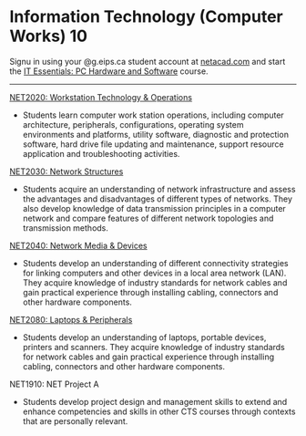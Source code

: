 # Information Technology (Computer Works) 10

Signu in using your @g.eips.ca student account at [netacad.com](https://www.netacad.com/) and start the [IT Essentials: PC Hardware and Software](https://www.netacad.com/courses/os-it/it-essentials) course.

---

[NET2020: Workstation Technology & Operations](NET2020.md)

* Students learn computer work station operations, including computer architecture, peripherals, configurations, operating system environments and platforms, utility software, diagnostic and protection software, hard drive file updating and maintenance, support resource application and troubleshooting activities.

[NET2030: Network Structures](NET2030.md)

* Students acquire an understanding of network infrastructure and assess the advantages and disadvantages of different types of networks. They also develop knowledge of data transmission principles in a computer network and compare features of different network topologies and transmission methods.

[NET2040: Network Media & Devices](NET2040.md)

* Students develop an understanding of different connectivity strategies for linking computers and other devices in a local area network (LAN). They acquire knowledge of industry standards for network cables and gain practical experience through installing cabling, connectors and other hardware components.

[NET2080: Laptops & Peripherals](NET2080.md)

* Students develop an understanding of laptops, portable devices, printers and scanners. They acquire knowledge of industry standards for network cables and gain practical experience through installing cabling, connectors and other hardware components.

NET1910: NET Project A

* Students develop project design and management skills to extend and enhance competencies and skills in other CTS courses through contexts that are personally relevant.
